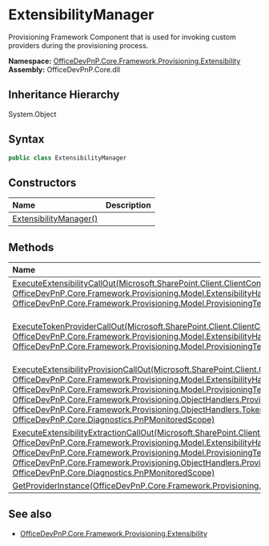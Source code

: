 # ExtensibilityManager
Provisioning Framework Component that is used for invoking custom providers during the provisioning process.  

**Namespace:** [OfficeDevPnP.Core.Framework.Provisioning.Extensibility](OfficeDevPnP.Core.Framework.Provisioning.Extensibility.md)  
**Assembly:** OfficeDevPnP.Core.dll  
## Inheritance Hierarchy
System.Object  
## Syntax
```C#
public class ExtensibilityManager
```
## Constructors
|**Name**|**Description**|
|:-----|:-----|
| [ExtensibilityManager()](OfficeDevPnP.Core.Framework.Provisioning.Extensibility.ExtensibilityManager.Constructor1details.md) | 
## Methods
|**Name**|**Description**|
|:-----|:-----|
| [ExecuteExtensibilityCallOut(Microsoft.SharePoint.Client.ClientContext, OfficeDevPnP.Core.Framework.Provisioning.Model.ExtensibilityHandler, OfficeDevPnP.Core.Framework.Provisioning.Model.ProvisioningTemplate)](OfficeDevPnP.Core.Framework.Provisioning.Extensibility.ExtensibilityManager.ExecuteExtensibilityCallOutMicrosoft.SharePoint.Client.ClientContextOfficeDevPnP.Core.Framework.Provisioning.Model.ExtensibilityHandlerOfficeDevPnP.Core.Framework.Provisioning.Model.ProvisioningTemplate.md) | Method to Invoke Custom Provisioning Providers. Ensure the ClientContext is not disposed in the custom provider.
| [ExecuteTokenProviderCallOut(Microsoft.SharePoint.Client.ClientContext, OfficeDevPnP.Core.Framework.Provisioning.Model.ExtensibilityHandler, OfficeDevPnP.Core.Framework.Provisioning.Model.ProvisioningTemplate)](OfficeDevPnP.Core.Framework.Provisioning.Extensibility.ExtensibilityManager.ExecuteTokenProviderCallOutMicrosoft.SharePoint.Client.ClientContextOfficeDevPnP.Core.Framework.Provisioning.Model.ExtensibilityHandlerOfficeDevPnP.Core.Framework.Provisioning.Model.ProvisioningTemplate.md) | Method to Invoke Custom Provisioning Token Providers which implement the IProvisioningExtensibilityTokenProvider interface. Ensure the ClientContext is not disposed in the custom provider.
| [ExecuteExtensibilityProvisionCallOut(Microsoft.SharePoint.Client.ClientContext, OfficeDevPnP.Core.Framework.Provisioning.Model.ExtensibilityHandler, OfficeDevPnP.Core.Framework.Provisioning.Model.ProvisioningTemplate, OfficeDevPnP.Core.Framework.Provisioning.ObjectHandlers.ProvisioningTemplateApplyingInformation, OfficeDevPnP.Core.Framework.Provisioning.ObjectHandlers.TokenParser, OfficeDevPnP.Core.Diagnostics.PnPMonitoredScope)](OfficeDevPnP.Core.Framework.Provisioning.Extensibility.ExtensibilityManager.ExecuteExtensibilityProvisionCallOutMicrosoft.SharePoint.Client.ClientContextOfficeDevPnP.Core.Framework.Provisioning.Model.ExtensibilityHandlerOfficeDevPnP.Core.Framework.Provisioning.Model.ProvisioningTemplateOfficeDevPnP.Core.Framework.Provisioning.ObjectHandlers.ProvisioningTemplateApplyingInformationOfficeDevPnP.Core.Framework.Provisioning.ObjectHandlers.TokenParserOfficeDevPnP.Core.Diagnostics.PnPMonitoredScope.md) | Method to Invoke Custom Provisioning Handlers.
| [ExecuteExtensibilityExtractionCallOut(Microsoft.SharePoint.Client.ClientContext, OfficeDevPnP.Core.Framework.Provisioning.Model.ExtensibilityHandler, OfficeDevPnP.Core.Framework.Provisioning.Model.ProvisioningTemplate, OfficeDevPnP.Core.Framework.Provisioning.ObjectHandlers.ProvisioningTemplateCreationInformation, OfficeDevPnP.Core.Diagnostics.PnPMonitoredScope)](OfficeDevPnP.Core.Framework.Provisioning.Extensibility.ExtensibilityManager.ExecuteExtensibilityExtractionCallOutMicrosoft.SharePoint.Client.ClientContextOfficeDevPnP.Core.Framework.Provisioning.Model.ExtensibilityHandlerOfficeDevPnP.Core.Framework.Provisioning.Model.ProvisioningTemplateOfficeDevPnP.Core.Framework.Provisioning.ObjectHandlers.ProvisioningTemplateCreationInformationOfficeDevPnP.Core.Diagnostics.PnPMonitoredScope.md) | Method to Invoke Custom Extraction Handlers.
| [GetProviderInstance(OfficeDevPnP.Core.Framework.Provisioning.Model.ExtensibilityHandler)](OfficeDevPnP.Core.Framework.Provisioning.Extensibility.ExtensibilityManager.GetProviderInstanceOfficeDevPnP.Core.Framework.Provisioning.Model.ExtensibilityHandler.md) | 
## See also
- [OfficeDevPnP.Core.Framework.Provisioning.Extensibility](OfficeDevPnP.Core.Framework.Provisioning.Extensibility.md)
